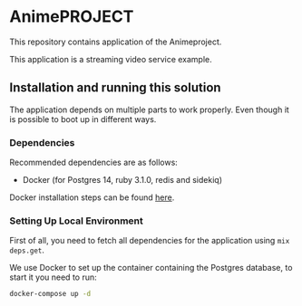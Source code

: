 # AnimePROJECT

This repository contains application of the Animeproject.

This application is a streaming video service example.

## Installation and running this solution

The application depends on multiple parts to work properly. Even though it is possible to boot up in different ways.

### Dependencies

Recommended dependencies are as follows:

- Docker (for Postgres 14, ruby 3.1.0, redis and sidekiq)

Docker installation steps can be found [here](https://docs.docker.com/get-docker/).

### Setting Up Local Environment

First of all, you need to fetch all dependencies for the application using `mix deps.get`.

We use Docker to set up the container containing the Postgres database, to start it you need to run:

```sh
docker-compose up -d
```
